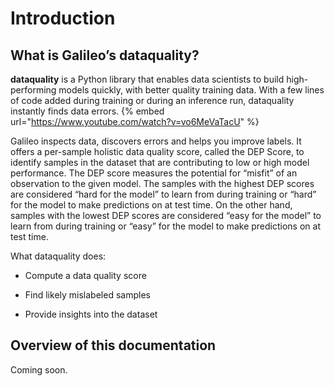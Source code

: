 <!-- This data file has been placed in the public domain. -->
<!-- Derived from the Unicode character mappings available from
<http://www.w3.org/2003/entities/xml/>.
Processed by unicode2rstsubs.py, part of Docutils:
<https://docutils.sourceforge.io>. -->

# Introduction

## What is Galileo’s dataquality?

**dataquality** is a Python library that enables data scientists to build high-performing models quickly, with better quality training data. With a few lines of code added during training or during an inference run, dataquality instantly finds data errors.
{% embed url="https://www.youtube.com/watch?v=vo6MeVaTacU" %}

Galileo inspects data, discovers errors and helps you improve labels. It offers a per-sample holistic data quality score, called the DEP Score, to identify samples in the dataset that are contributing to low or high model performance. The DEP score measures the potential for “misfit” of an observation to the given model. The samples with the highest DEP scores are considered “hard for the model” to learn from during training or “hard” for the model to make predictions on at test time. On the other hand, samples with the lowest DEP scores are considered “easy for the model” to learn from during training or “easy” for the model to make predictions on at test time.

What dataquality does:

- Compute a data quality score

- Find likely mislabeled samples

- Provide insights into the dataset

## Overview of this documentation

Coming soon.
